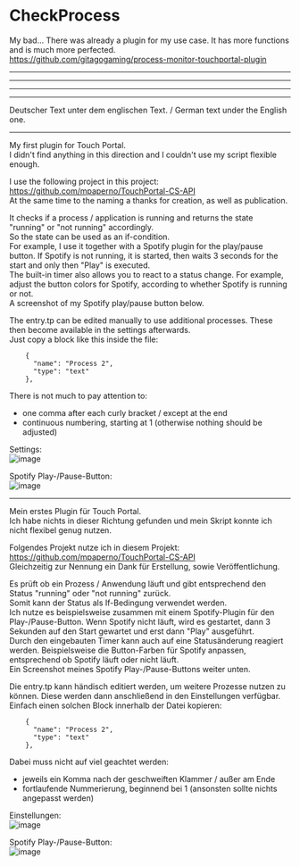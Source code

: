# CheckProcess  
  
My bad... There was already a plugin for my use case. It has more functions and is much more perfected.  
https://github.com/gitagogaming/process-monitor-touchportal-plugin  

-----------------------------------------
-----------------------------------------
-----------------------------------------
-----------------------------------------
  
Deutscher Text unter dem englischen Text. / German text under the English one.  
  
-----------------------------------------
My first plugin for Touch Portal.  
I didn't find anything in this direction and I couldn't use my script flexible enough.  
  
I use the following project in this project:  
https://github.com/mpaperno/TouchPortal-CS-API  
At the same time to the naming a thanks for creation, as well as publication.  
  
It checks if a process / application is running and returns the state "running" or "not running" accordingly.  
So the state can be used as an if-condition.  
For example, I use it together with a Spotify plugin for the play/pause button. If Spotify is not running, it is started, then waits 3 seconds for the start and only then "Play" is executed.  
The built-in timer also allows you to react to a status change. For example, adjust the button colors for Spotify, according to whether Spotify is running or not.  
A screenshot of my Spotify play/pause button below.  
  
The entry.tp can be edited manually to use additional processes. These then become available in the settings afterwards.  
Just copy a block like this inside the file:  
```
    {  
      "name": "Process 2",  
      "type": "text"  
    },
```
There is not much to pay attention to:  
- one comma after each curly bracket / except at the end
- continuous numbering, starting at 1 (otherwise nothing should be adjusted)
  
Settings:  
![image](https://github.com/TripleT3005/TouchPortal_CheckProcess/assets/97241354/64f72b0f-4770-491f-b09d-e61f13748e33)
  
Spotify Play-/Pause-Button:  
![image](https://github.com/TripleT3005/TouchPortal_CheckProcess/assets/97241354/bfebf74e-7bc0-4e57-919f-76e9f73a8b5e)
  
-----------------------------------------
Mein erstes Plugin für Touch Portal.  
Ich habe nichts in dieser Richtung gefunden und mein Skript konnte ich nicht flexibel genug nutzen.  
  
Folgendes Projekt nutze ich in diesem Projekt:  
https://github.com/mpaperno/TouchPortal-CS-API  
Gleichzeitig zur Nennung ein Dank für Erstellung, sowie Veröffentlichung.  
  
Es prüft ob ein Prozess / Anwendung läuft und gibt entsprechend den Status "running" oder "not running" zurück.  
Somit kann der Status als If-Bedingung verwendet werden.  
Ich nutze es beispielsweise zusammen mit einem Spotify-Plugin für den Play-/Pause-Button. Wenn Spotify nicht läuft, wird es gestartet, dann 3 Sekunden auf den Start gewartet und erst dann "Play" ausgeführt.  
Durch den eingebauten Timer kann auch auf eine Statusänderung reagiert werden. Beispielsweise die Button-Farben für Spotify anpassen, entsprechend ob Spotify läuft oder nicht läuft.  
Ein Screenshot meines Spotify Play-/Pause-Buttons weiter unten.  
  
Die entry.tp kann händisch editiert werden, um weitere Prozesse nutzen zu können. Diese werden dann anschließend in den Einstellungen verfügbar.  
Einfach einen solchen Block innerhalb der Datei kopieren:  
```
    {  
      "name": "Process 2",  
      "type": "text"  
    },
```
Dabei muss nicht auf viel geachtet werden:  
- jeweils ein Komma nach der geschweiften Klammer / außer am Ende
- fortlaufende Nummerierung, beginnend bei 1 (ansonsten sollte nichts angepasst werden)
  
Einstellungen:  
![image](https://github.com/TripleT3005/TouchPortal_CheckProcess/assets/97241354/8d85638c-7780-4c8d-b9c5-bfee40810c2b)
  
Spotify Play-/Pause-Button:  
![image](https://github.com/TripleT3005/TouchPortal_CheckProcess/assets/97241354/cf76b1d0-fec0-4b73-a99f-683640b0cd1f)

